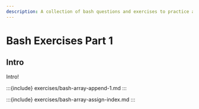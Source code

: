 ```yaml
---
description: A collection of bash questions and exercises to practice and check our mastery of this awesome shell.
---
```


# Bash Exercises Part 1

## Intro

Intro!

:::{include} exercises/bash-array-append-1.md
:::

:::{include} exercises/bash-array-assign-index.md
:::
